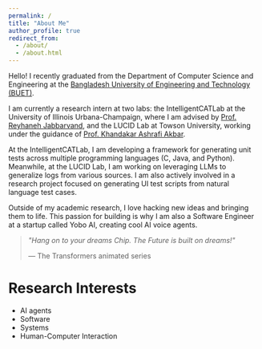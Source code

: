 ```yaml
---
permalink: /
title: "About Me"
author_profile: true
redirect_from: 
  - /about/
  - /about.html
---
```


Hello! I recently graduated from the Department of Computer Science and Engineering at the [Bangladesh University of Engineering and Technology (BUET)](https://www.buet.ac.bd/).

I am currently a research intern at two labs: the IntelligentCATLab at the University of Illinois Urbana-Champaign, where I am advised by [Prof. Reyhaneh Jabbarvand](https://reyhaneh.cs.illinois.edu/), and the LUCID Lab at Towson University, working under the guidance of [Prof. Khandakar Ashrafi Akbar](https://scholar.google.com/citations?user=lPz7L8kAAAAJ&hl=en).

At the IntelligentCATLab, I am developing a framework for generating unit tests across multiple programming languages (C, Java, and Python). Meanwhile, at the LUCID Lab, I am working on leveraging LLMs to generalize logs from various sources. I am also actively involved in a research project focused on generating UI test scripts from natural language test cases.

Outside of my academic research, I love hacking new ideas and bringing them to life. This passion for building is why I am also a Software Engineer at a startup called Yobo AI, creating cool AI voice agents. 

> *"Hang on to your dreams Chip. The Future is built on dreams!"*
>
> — The Transformers animated series 

# Research Interests

- AI agents
- Software
- Systems
- Human-Computer Interaction